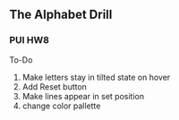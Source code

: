 ## The Alphabet Drill
### PUI HW8

To-Do
1. Make letters stay in tilted state on hover
4. Add Reset button 
5. Make lines appear in set position
6. change color pallette